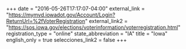 +++
date = "2016-05-26T17:17:07-04:00"
external_link = "https://mymvd.iowadot.gov/Account/Login?ReturnUrl=%2fVoterRegistration"
external_link2 = "https://sos.iowa.gov/elections/voterinformation/voterregistration.html"
registration_type = "online"
state_abbreviation = "IA"
title = "Iowa"
english_only = true
selecciones_link2 = false
+++

